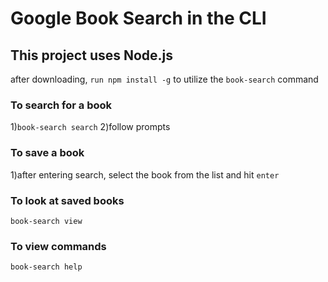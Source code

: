 
# Google Book Search in the CLI

## This project uses Node.js

after downloading, `run npm install -g` to utilize the `book-search` command

### To search for a book

1)`book-search search`
2)follow prompts

### To save a book

1)after entering search, select the book from the list and hit `enter`

### To look at saved books

`book-search view`

### To view commands

`book-search help`
